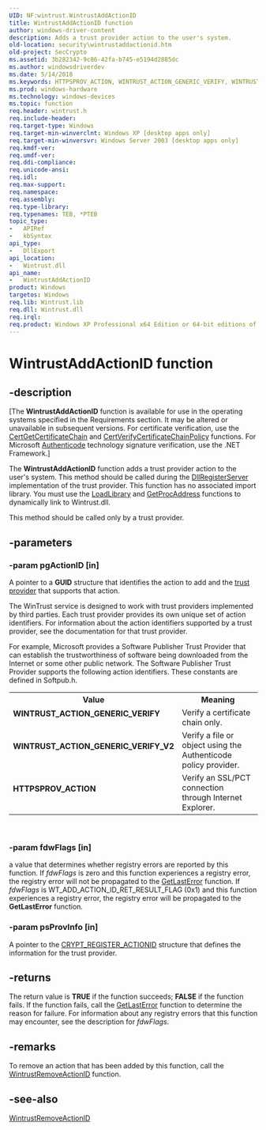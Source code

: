 ```yaml
---
UID: NF:wintrust.WintrustAddActionID
title: WintrustAddActionID function
author: windows-driver-content
description: Adds a trust provider action to the user's system.
old-location: security\wintrustaddactionid.htm
old-project: SecCrypto
ms.assetid: 3b282342-9c86-42fa-b745-e5194d2885dc
ms.author: windowsdriverdev
ms.date: 5/14/2018
ms.keywords: HTTPSPROV_ACTION, WINTRUST_ACTION_GENERIC_VERIFY, WINTRUST_ACTION_GENERIC_VERIFY_V2, WintrustAddActionID, WintrustAddActionID function [Security], security.wintrustaddactionid, wintrust/WintrustAddActionID
ms.prod: windows-hardware
ms.technology: windows-devices
ms.topic: function
req.header: wintrust.h
req.include-header: 
req.target-type: Windows
req.target-min-winverclnt: Windows XP [desktop apps only]
req.target-min-winversvr: Windows Server 2003 [desktop apps only]
req.kmdf-ver: 
req.umdf-ver: 
req.ddi-compliance: 
req.unicode-ansi: 
req.idl: 
req.max-support: 
req.namespace: 
req.assembly: 
req.type-library: 
req.typenames: TEB, *PTEB
topic_type:
-	APIRef
-	kbSyntax
api_type:
-	DllExport
api_location:
-	Wintrust.dll
api_name:
-	WintrustAddActionID
product: Windows
targetos: Windows
req.lib: Wintrust.lib
req.dll: Wintrust.dll
req.irql: 
req.product: Windows XP Professional x64 Edition or 64-bit editions of     Windows Server 2003
---
```


# WintrustAddActionID function


## -description


<p class="CCE_Message">[The <b>WintrustAddActionID</b> function is available for use in the operating systems specified in the Requirements section. It may be altered or unavailable in subsequent versions. For certificate verification, use the <a href="https://msdn.microsoft.com/8c93036c-0b93-40d4-b0e3-ba1f2fc72db1">CertGetCertificateChain</a> and <a href="https://msdn.microsoft.com/19c37f77-1072-4740-b244-764b816a2a1f">CertVerifyCertificateChainPolicy</a> functions. For Microsoft <a href="https://msdn.microsoft.com/0baaa937-f635-4500-8dcd-9dbbd6f4cd02">Authenticode</a> technology  signature verification, use the .NET Framework.]

The <b>WintrustAddActionID</b> function adds a trust provider action to the user's system. This method should be called during the <a href="_com_dllregisterserver">DllRegisterServer</a> implementation of the trust provider. This function has no associated import library. You must use the <a href="https://msdn.microsoft.com/d936b4dd-058c-48e1-834b-b47ef6d8ef65">LoadLibrary</a> and <a href="https://msdn.microsoft.com/a0d7fc09-f888-4f46-a571-d3719a627597">GetProcAddress</a> functions to dynamically link to Wintrust.dll.

This method should be called only by a trust provider.


## -parameters




### -param pgActionID [in]

A pointer to a <b>GUID</b> structure that identifies the action to add  and the <a href="https://msdn.microsoft.com/11f2e098-1d1e-473b-90ff-7b86eb923e9f">trust provider</a> that supports that action.

The WinTrust service is designed to work with trust providers implemented by third parties. Each trust provider provides its own unique set of action identifiers. For information about the action identifiers supported by a trust provider, see the documentation for that trust provider.

For example, Microsoft provides a Software Publisher Trust Provider that can establish the trustworthiness of software being downloaded from the Internet or some other public network. The Software Publisher Trust Provider supports the following action identifiers. These constants are defined in Softpub.h.

<table>
<tr>
<th>Value</th>
<th>Meaning</th>
</tr>
<tr>
<td width="40%"><a id="WINTRUST_ACTION_GENERIC_VERIFY"></a><a id="wintrust_action_generic_verify"></a><dl>
<dt><b>WINTRUST_ACTION_GENERIC_VERIFY</b></dt>
</dl>
</td>
<td width="60%">
Verify a certificate chain only.

</td>
</tr>
<tr>
<td width="40%"><a id="WINTRUST_ACTION_GENERIC_VERIFY_V2"></a><a id="wintrust_action_generic_verify_v2"></a><dl>
<dt><b>WINTRUST_ACTION_GENERIC_VERIFY_V2</b></dt>
</dl>
</td>
<td width="60%">
Verify a file or object using the Authenticode policy provider.

</td>
</tr>
<tr>
<td width="40%"><a id="HTTPSPROV_ACTION"></a><a id="httpsprov_action"></a><dl>
<dt><b>HTTPSPROV_ACTION</b></dt>
</dl>
</td>
<td width="60%">
Verify an SSL/PCT connection through Internet Explorer.

</td>
</tr>
</table>
 


### -param fdwFlags [in]

a value that determines whether registry errors are reported by this function. If <i>fdwFlags</i> is zero and this function experiences a registry error, the registry error will not be propagated to the <a href="https://msdn.microsoft.com/d852e148-985c-416f-a5a7-27b6914b45d4">GetLastError</a>  function. If <i>fdwFlags</i> is WT_ADD_ACTION_ID_RET_RESULT_FLAG (0x1) and this function experiences a registry error, the registry error will be propagated to the <b>GetLastError</b>  function.


### -param psProvInfo [in]

A pointer to the <a href="https://msdn.microsoft.com/0b2b482f-f087-4be7-b17f-91c287c3460d">CRYPT_REGISTER_ACTIONID</a> structure that defines the information for the trust provider.


## -returns



The return value is <b>TRUE</b> if the function succeeds; <b>FALSE</b>  if the function fails.   If the function fails, call the <a href="https://msdn.microsoft.com/d852e148-985c-416f-a5a7-27b6914b45d4">GetLastError</a> function  to determine the reason for failure.  For information about any registry errors that this function may encounter, see the description for <i>fdwFlags</i>.




## -remarks



To remove an action that has been added by this function, call the  <a href="https://msdn.microsoft.com/d1c84b69-4886-4cb4-99c5-294bd9d8228b">WintrustRemoveActionID</a> function.




## -see-also




<a href="https://msdn.microsoft.com/d1c84b69-4886-4cb4-99c5-294bd9d8228b">WintrustRemoveActionID</a>
 

 

